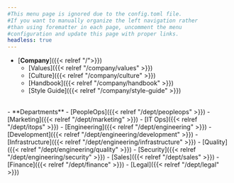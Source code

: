 ```yaml
---
#This menu page is ignored due to the config.toml file.
#If you want to manually organize the left navigation rather
#than using forematter in each page, uncomment the menu
#configuration and update this page with proper links.
headless: true
---
```

<!-- markdownlint-disable MD041 -->
- [**Company**]({{< relref "/">}})
  - [Values]({{< relref "/company/values" >}})
  - [Culture]({{< relref "/company/culture" >}})
  - [Handbook]({{< relref "/company/handbook" >}})
  - [Style Guide]({{< relref "/company/style-guide" >}})
<!-- markdownlint-disable MD033 -->
<br />
- **Departments**
  - [PeopleOps]({{< relref "/dept/peopleops" >}})
  - [Marketing]({{< relref "/dept/marketing" >}})
  - [IT Ops]({{< relref "/dept/itops" >}})
  - [Engineering]({{< relref "/dept/engineering" >}})
    - [Development]({{< relref "/dept/engineering/development" >}})
    - [Infrastructure]({{< relref "/dept/engineering/infrastructure" >}})
    - [Quality]({{< relref "/dept/engineering/quality" >}})
    - [Security]({{< relref "/dept/engineering/security" >}})
  - [Sales]({{< relref "/dept/sales" >}})
  - [Finance]({{< relref "/dept/finance" >}})
  - [Legal]({{< relref "/dept/legal" >}})
